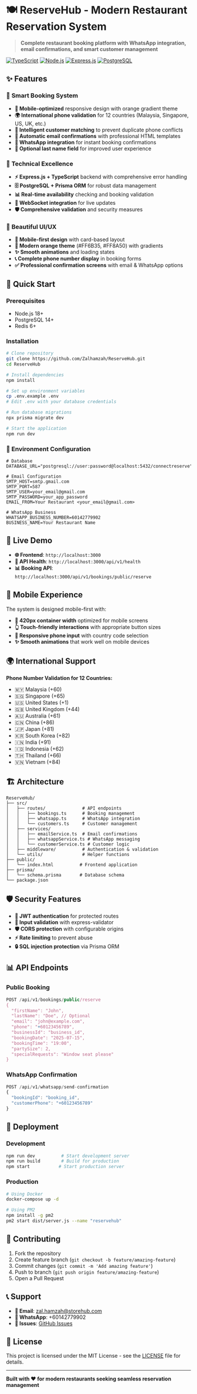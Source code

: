 # 🍽️ ReserveHub - Modern Restaurant Reservation System

> **Complete restaurant booking platform with WhatsApp integration, email confirmations, and smart customer management**

[![TypeScript](https://img.shields.io/badge/TypeScript-007ACC?style=for-the-badge&logo=typescript&logoColor=white)](https://typescriptlang.org/)
[![Node.js](https://img.shields.io/badge/Node.js-43853D?style=for-the-badge&logo=node.js&logoColor=white)](https://nodejs.org/)
[![Express.js](https://img.shields.io/badge/Express.js-404D59?style=for-the-badge)](https://expressjs.com/)
[![PostgreSQL](https://img.shields.io/badge/PostgreSQL-316192?style=for-the-badge&logo=postgresql&logoColor=white)](https://postgresql.org/)

## ✨ Features

### 🎯 **Smart Booking System**
- **📱 Mobile-optimized** responsive design with orange gradient theme
- **🌍 International phone validation** for 12 countries (Malaysia, Singapore, US, UK, etc.)
- **🧠 Intelligent customer matching** to prevent duplicate phone conflicts
- **📧 Automatic email confirmations** with professional HTML templates
- **💬 WhatsApp integration** for instant booking confirmations
- **📝 Optional last name field** for improved user experience

### 🚀 **Technical Excellence**
- **⚡ Express.js + TypeScript** backend with comprehensive error handling
- **🗄️ PostgreSQL + Prisma ORM** for robust data management
- **📊 Real-time availability** checking and booking validation
- **🔄 WebSocket integration** for live updates
- **🛡️ Comprehensive validation** and security measures

### 🎨 **Beautiful UI/UX**
- **📱 Mobile-first design** with card-based layout
- **🎨 Modern orange theme** (#FF6B35, #FF8A50) with gradients
- **✨ Smooth animations** and loading states
- **📞 Complete phone number display** in booking forms
- **✅ Professional confirmation screens** with email & WhatsApp options

## 🚀 Quick Start

### Prerequisites
- Node.js 18+
- PostgreSQL 14+
- Redis 6+

### Installation
```bash
# Clone repository
git clone https://github.com/Zalhamzah/ReserveHub.git
cd ReserveHub

# Install dependencies
npm install

# Set up environment variables
cp .env.example .env
# Edit .env with your database credentials

# Run database migrations
npx prisma migrate dev

# Start the application
npm run dev
```

### 🔧 Environment Configuration
```env
# Database
DATABASE_URL="postgresql://user:password@localhost:5432/connectreserve"

# Email Configuration
SMTP_HOST=smtp.gmail.com
SMTP_PORT=587
SMTP_USER=your_email@gmail.com
SMTP_PASSWORD=your_app_password
EMAIL_FROM=Your Restaurant <your_email@gmail.com>

# WhatsApp Business
WHATSAPP_BUSINESS_NUMBER=60142779902
BUSINESS_NAME=Your Restaurant Name
```

## 🎯 Live Demo

- **🌐 Frontend**: `http://localhost:3000`
- **🔗 API Health**: `http://localhost:3000/api/v1/health`
- **📊 Booking API**: `http://localhost:3000/api/v1/bookings/public/reserve`

## 📱 Mobile Experience

The system is designed mobile-first with:
- **📏 420px container width** optimized for mobile screens
- **👆 Touch-friendly interactions** with appropriate button sizes
- **🔄 Responsive phone input** with country code selection
- **✨ Smooth animations** that work well on mobile devices

## 🌍 International Support

**Phone Number Validation for 12 Countries:**
- 🇲🇾 Malaysia (+60)
- 🇸🇬 Singapore (+65)
- 🇺🇸 United States (+1)
- 🇬🇧 United Kingdom (+44)
- 🇦🇺 Australia (+61)
- 🇨🇳 China (+86)
- 🇯🇵 Japan (+81)
- 🇰🇷 South Korea (+82)
- 🇮🇳 India (+91)
- 🇮🇩 Indonesia (+62)
- 🇹🇭 Thailand (+66)
- 🇻🇳 Vietnam (+84)

## 🏗️ Architecture

```
ReserveHub/
├── src/
│   ├── routes/              # API endpoints
│   │   ├── bookings.ts      # Booking management
│   │   ├── whatsapp.ts      # WhatsApp integration
│   │   └── customers.ts     # Customer management
│   ├── services/
│   │   ├── emailService.ts  # Email confirmations
│   │   ├── whatsappService.ts # WhatsApp messaging
│   │   └── customerService.ts # Customer logic
│   ├── middleware/          # Authentication & validation
│   └── utils/               # Helper functions
├── public/
│   └── index.html          # Frontend application
├── prisma/
│   └── schema.prisma       # Database schema
└── package.json
```

## 🛡️ Security Features

- **🔐 JWT authentication** for protected routes
- **📝 Input validation** with express-validator
- **🛡️ CORS protection** with configurable origins
- **⚡ Rate limiting** to prevent abuse
- **🔒 SQL injection protection** via Prisma ORM

## 📊 API Endpoints

### Public Booking
```typescript
POST /api/v1/bookings/public/reserve
{
  "firstName": "John",
  "lastName": "Doe", // Optional
  "email": "john@example.com",
  "phone": "+60123456789",
  "businessId": "business_id",
  "bookingDate": "2025-07-15",
  "bookingTime": "19:00",
  "partySize": 2,
  "specialRequests": "Window seat please"
}
```

### WhatsApp Confirmation
```typescript
POST /api/v1/whatsapp/send-confirmation
{
  "bookingId": "booking_id",
  "customerPhone": "+60123456789"
}
```

## 🚀 Deployment

### Development
```bash
npm run dev          # Start development server
npm run build        # Build for production
npm start           # Start production server
```

### Production
```bash
# Using Docker
docker-compose up -d

# Using PM2
npm install -g pm2
pm2 start dist/server.js --name "reservehub"
```

## 🤝 Contributing

1. Fork the repository
2. Create feature branch (`git checkout -b feature/amazing-feature`)
3. Commit changes (`git commit -m 'Add amazing feature'`)
4. Push to branch (`git push origin feature/amazing-feature`)
5. Open a Pull Request

## 📞 Support

- **📧 Email**: zal.hamzah@storehub.com
- **💬 WhatsApp**: +60142779902
- **🐛 Issues**: [GitHub Issues](https://github.com/Zalhamzah/ReserveHub/issues)

## 📄 License

This project is licensed under the MIT License - see the [LICENSE](LICENSE) file for details.

---

**Built with ❤️ for modern restaurants seeking seamless reservation management**
